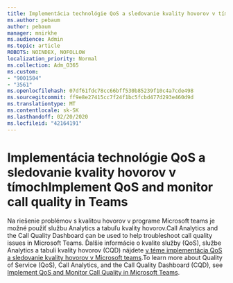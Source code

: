 ```yaml
---
title: Implementácia technológie QoS a sledovanie kvality hovorov v tímoch
ms.author: pebaum
author: pebaum
manager: mnirkhe
ms.audience: Admin
ms.topic: article
ROBOTS: NOINDEX, NOFOLLOW
localization_priority: Normal
ms.collection: Adm_O365
ms.custom:
- "9001504"
- "3561"
ms.openlocfilehash: 07df61fdc78cc66bff530b85239f10c4a7cde498
ms.sourcegitcommit: ff9e8e27415cc7f24f1bc5fcbd477d293e460d9d
ms.translationtype: MT
ms.contentlocale: sk-SK
ms.lasthandoff: 02/20/2020
ms.locfileid: "42164191"
---
```

# <a name="implement-qos-and-monitor-call-quality-in-teams"></a><span data-ttu-id="2268f-102">Implementácia technológie QoS a sledovanie kvality hovorov v tímoch</span><span class="sxs-lookup"><span data-stu-id="2268f-102">Implement QoS and monitor call quality in Teams</span></span>

<span data-ttu-id="2268f-103">Na riešenie problémov s kvalitou hovorov v programe Microsoft teams je možné použiť službu Analytics a tabuľu kvality hovorov.</span><span class="sxs-lookup"><span data-stu-id="2268f-103">Call Analytics and the Call Quality Dashboard can be used to help troubleshoot call quality issues in Microsoft Teams.</span></span> <span data-ttu-id="2268f-104">Ďalšie informácie o kvalite služby (QoS), službe Analytics a tabuli kvality hovorov (CQD) nájdete [v téme implementácia QoS a sledovanie kvality hovorov v Microsoft teams](https://docs.microsoft.com/en-us/microsoftteams/monitor-call-quality-qos).</span><span class="sxs-lookup"><span data-stu-id="2268f-104">To learn more about Quality of Service (QoS), Call Analytics, and the Call Quality Dashboard (CQD), see [Implement QoS and Monitor Call Quality in Microsoft Teams](https://docs.microsoft.com/en-us/microsoftteams/monitor-call-quality-qos).</span></span> 
